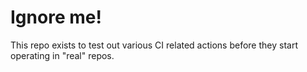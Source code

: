 # Ignore me!

This repo exists to test out various CI related actions before they start operating in "real" repos.

<!--

ponylang/action-testing@0.21.0

-->
